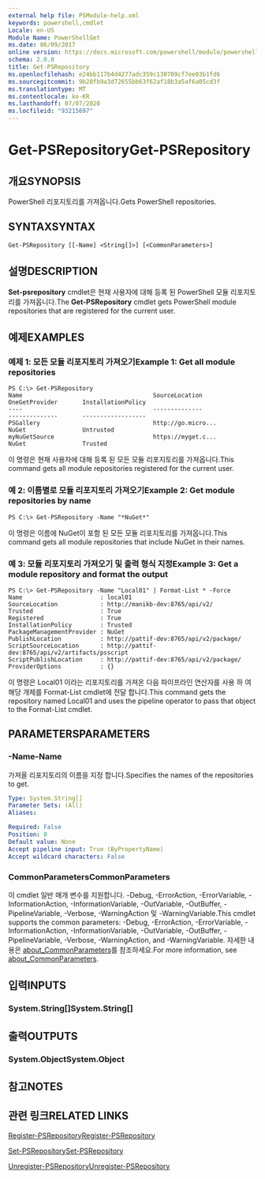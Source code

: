 ```yaml
---
external help file: PSModule-help.xml
keywords: powershell,cmdlet
Locale: en-US
Module Name: PowerShellGet
ms.date: 06/09/2017
online version: https://docs.microsoft.com/powershell/module/powershellget/get-psrepository?view=powershell-7.1&WT.mc_id=ps-gethelp
schema: 2.0.0
title: Get-PSRepository
ms.openlocfilehash: e24bb117b4d4277adc359c130789cf7ee03b1fd6
ms.sourcegitcommit: 9b28fb9a3d72655bb63f62af18b3a5af6a05cd3f
ms.translationtype: MT
ms.contentlocale: ko-KR
ms.lasthandoff: 07/07/2020
ms.locfileid: "93215697"
---
```

# <span data-ttu-id="d5fc8-103">Get-PSRepository</span><span class="sxs-lookup"><span data-stu-id="d5fc8-103">Get-PSRepository</span></span>

## <span data-ttu-id="d5fc8-104">개요</span><span class="sxs-lookup"><span data-stu-id="d5fc8-104">SYNOPSIS</span></span>
<span data-ttu-id="d5fc8-105">PowerShell 리포지토리를 가져옵니다.</span><span class="sxs-lookup"><span data-stu-id="d5fc8-105">Gets PowerShell repositories.</span></span>

## <span data-ttu-id="d5fc8-106">SYNTAX</span><span class="sxs-lookup"><span data-stu-id="d5fc8-106">SYNTAX</span></span>

```
Get-PSRepository [[-Name] <String[]>] [<CommonParameters>]
```

## <span data-ttu-id="d5fc8-107">설명</span><span class="sxs-lookup"><span data-stu-id="d5fc8-107">DESCRIPTION</span></span>

<span data-ttu-id="d5fc8-108">**Set-psrepository** cmdlet은 현재 사용자에 대해 등록 된 PowerShell 모듈 리포지토리를 가져옵니다.</span><span class="sxs-lookup"><span data-stu-id="d5fc8-108">The **Get-PSRepository** cmdlet gets PowerShell module repositories that are registered for the current user.</span></span>

## <span data-ttu-id="d5fc8-109">예제</span><span class="sxs-lookup"><span data-stu-id="d5fc8-109">EXAMPLES</span></span>

### <span data-ttu-id="d5fc8-110">예제 1: 모든 모듈 리포지토리 가져오기</span><span class="sxs-lookup"><span data-stu-id="d5fc8-110">Example 1: Get all module repositories</span></span>

```
PS C:\> Get-PSRepository
Name                                     SourceLocation                                     OneGetProvider       InstallationPolicy
----                                     --------------                                     --------------       ------------------
PSGallery                                http://go.micro...                                 NuGet                Untrusted
myNuGetSource                            https://myget.c...                                 NuGet                Trusted
```

<span data-ttu-id="d5fc8-111">이 명령은 현재 사용자에 대해 등록 된 모든 모듈 리포지토리를 가져옵니다.</span><span class="sxs-lookup"><span data-stu-id="d5fc8-111">This command gets all module repositories registered for the current user.</span></span>

### <span data-ttu-id="d5fc8-112">예 2: 이름별로 모듈 리포지토리 가져오기</span><span class="sxs-lookup"><span data-stu-id="d5fc8-112">Example 2: Get module repositories by name</span></span>

```
PS C:\> Get-PSRepository -Name "*NuGet*"
```

<span data-ttu-id="d5fc8-113">이 명령은 이름에 NuGet이 포함 된 모든 모듈 리포지토리를 가져옵니다.</span><span class="sxs-lookup"><span data-stu-id="d5fc8-113">This command gets all module repositories that include NuGet in their names.</span></span>

### <span data-ttu-id="d5fc8-114">예 3: 모듈 리포지토리 가져오기 및 출력 형식 지정</span><span class="sxs-lookup"><span data-stu-id="d5fc8-114">Example 3: Get a module repository and format the output</span></span>

```
PS C:\> Get-PSRepository -Name "Local01" | Format-List * -Force
Name                      : local01
SourceLocation            : http://manikb-dev:8765/api/v2/
Trusted                   : True
Registered                : True
InstallationPolicy        : Trusted
PackageManagementProvider : NuGet
PublishLocation           : http://pattif-dev:8765/api/v2/package/
ScriptSourceLocation      : http://pattif-dev:8765/api/v2/artifacts/psscript
ScriptPublishLocation     : http://pattif-dev:8765/api/v2/package/
ProviderOptions           : {}
```

<span data-ttu-id="d5fc8-115">이 명령은 Local01 이라는 리포지토리를 가져온 다음 파이프라인 연산자를 사용 하 여 해당 개체를 Format-List cmdlet에 전달 합니다.</span><span class="sxs-lookup"><span data-stu-id="d5fc8-115">This command gets the repository named Local01 and uses the pipeline operator to pass that object to the Format-List cmdlet.</span></span>

## <span data-ttu-id="d5fc8-116">PARAMETERS</span><span class="sxs-lookup"><span data-stu-id="d5fc8-116">PARAMETERS</span></span>

### <span data-ttu-id="d5fc8-117">-Name</span><span class="sxs-lookup"><span data-stu-id="d5fc8-117">-Name</span></span>

<span data-ttu-id="d5fc8-118">가져올 리포지토리의 이름을 지정 합니다.</span><span class="sxs-lookup"><span data-stu-id="d5fc8-118">Specifies the names of the repositories to get.</span></span>

```yaml
Type: System.String[]
Parameter Sets: (All)
Aliases:

Required: False
Position: 0
Default value: None
Accept pipeline input: True (ByPropertyName)
Accept wildcard characters: False
```

### <span data-ttu-id="d5fc8-119">CommonParameters</span><span class="sxs-lookup"><span data-stu-id="d5fc8-119">CommonParameters</span></span>

<span data-ttu-id="d5fc8-120">이 cmdlet 일반 매개 변수를 지원합니다. -Debug, -ErrorAction, -ErrorVariable, -InformationAction, -InformationVariable, -OutVariable, -OutBuffer, -PipelineVariable, -Verbose, -WarningAction 및 -WarningVariable.</span><span class="sxs-lookup"><span data-stu-id="d5fc8-120">This cmdlet supports the common parameters: -Debug, -ErrorAction, -ErrorVariable, -InformationAction, -InformationVariable, -OutVariable, -OutBuffer, -PipelineVariable, -Verbose, -WarningAction, and -WarningVariable.</span></span> <span data-ttu-id="d5fc8-121">자세한 내용은 [about_CommonParameters](https://go.microsoft.com/fwlink/?LinkID=113216)를 참조하세요.</span><span class="sxs-lookup"><span data-stu-id="d5fc8-121">For more information, see [about_CommonParameters](https://go.microsoft.com/fwlink/?LinkID=113216).</span></span>

## <span data-ttu-id="d5fc8-122">입력</span><span class="sxs-lookup"><span data-stu-id="d5fc8-122">INPUTS</span></span>

### <span data-ttu-id="d5fc8-123">System.String[]</span><span class="sxs-lookup"><span data-stu-id="d5fc8-123">System.String[]</span></span>

## <span data-ttu-id="d5fc8-124">출력</span><span class="sxs-lookup"><span data-stu-id="d5fc8-124">OUTPUTS</span></span>

### <span data-ttu-id="d5fc8-125">System.Object</span><span class="sxs-lookup"><span data-stu-id="d5fc8-125">System.Object</span></span>

## <span data-ttu-id="d5fc8-126">참고</span><span class="sxs-lookup"><span data-stu-id="d5fc8-126">NOTES</span></span>

## <span data-ttu-id="d5fc8-127">관련 링크</span><span class="sxs-lookup"><span data-stu-id="d5fc8-127">RELATED LINKS</span></span>

[<span data-ttu-id="d5fc8-128">Register-PSRepository</span><span class="sxs-lookup"><span data-stu-id="d5fc8-128">Register-PSRepository</span></span>](Register-PSRepository.md)

[<span data-ttu-id="d5fc8-129">Set-PSRepository</span><span class="sxs-lookup"><span data-stu-id="d5fc8-129">Set-PSRepository</span></span>](Set-PSRepository.md)

[<span data-ttu-id="d5fc8-130">Unregister-PSRepository</span><span class="sxs-lookup"><span data-stu-id="d5fc8-130">Unregister-PSRepository</span></span>](Unregister-PSRepository.md)

